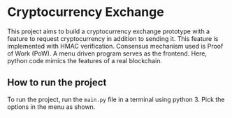 # Cryptocurrency Exchange
This project aims to build a cryptocurrency exchange prototype with a feature to request cryptocurrency in addition to sending it. This feature is implemented with HMAC verification. Consensus mechanism used is Proof of Work (PoW). A menu driven program serves as the frontend. Here, python code mimics the features of a real blockchain.

## How to run the project
To run the project, run the `main.py` file in a terminal using python 3. Pick the options in the menu as shown.
